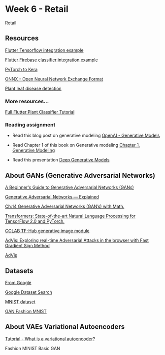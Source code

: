# Week 6 - Retail

Retail

## Resources 

[Flutter Tensorflow integration example](https://github.com/shaqian/flutter_tflite)

[Flutter Firebase classifier integration example](https://github.com/firebase/mlkit-custom-image-classifier)

[PyTorch to Kera](https://github.com/nerox8664/pytorch2keras)

[ONNX - Open Neural Network Exchange Format](https://onnx.ai/)

[Plant leaf disease detection](https://github.com/dwij28/Plant-Leaf-Disease-Detection)


### More resources...

[Full Flutter Plant Classifier Tutorial](https://heartbeat.fritz.ai/easily-build-image-classification-models-using-just-your-smartphone-walkthrough-guide-43bf211181b0)


### Reading assignment

* Read this blog post on generative modeling 
[OpenAI - Generative Models](https://openai.com/blog/generative-models/)

* Read Chapter 1 of this book on Generative modeling
[Chapter 1. Generative Modeling](https://www.oreilly.com/library/view/generative-deep-learning/9781492041931/ch01.html)

* Read this presentation
[Deep Generative Models](https://github.com/rodrigoms2004/sirajraval_ml_course/blob/master/Week6/docs/generative_model.pdf)


## About GANs (Generative Adversarial Networks)

[A Beginner's Guide to Generative Adversarial Networks (GANs)](https://skymind.ai/wiki/generative-adversarial-network-gan)

[Generative Adversarial Networks — Explained](https://towardsdatascience.com/generative-adversarial-networks-explained-34472718707a)

[Ch:14 Generative Adversarial Networks (GAN’s) with Math.](https://medium.com/deep-math-machine-learning-ai/ch-14-general-adversarial-networks-gans-with-math-1318faf46b43)

[Transformers: State-of-the-art Natural Language Processing for TensorFlow 2.0 and PyTorch.](https://github.com/huggingface/transformers)

[COLAB TF-Hub generative image module](https://colab.research.google.com/github/tensorflow/hub/blob/master/examples/colab/tf_hub_generative_image_module.ipynb#scrollTo=llXOtHZXlXNB)

[AdVis: Exploring real-time Adversarial Attacks in the browser with Fast Gradient Sign Method](https://github.com/jaxball/advis.js)

[AdVis](http://www.jlin.xyz/advis/)

## Datasets

[From Google](https://ai.google/tools/datasets/)

[Google Dataset Search](https://toolbox.google.com/datasetsearch)

[MNIST dataset](https://github.com/zalandoresearch/fashion-mnist)

[GAN Fashion MNIST](https://github.com/R-Suresh/GAN_fashion_MNIST/blob/master/gan.py)

## About VAEs Variational Autoencoders

[Tutorial - What is a variational autoencoder?](https://jaan.io/what-is-variational-autoencoder-vae-tutorial/)


Fashion MINIST Basic GAN